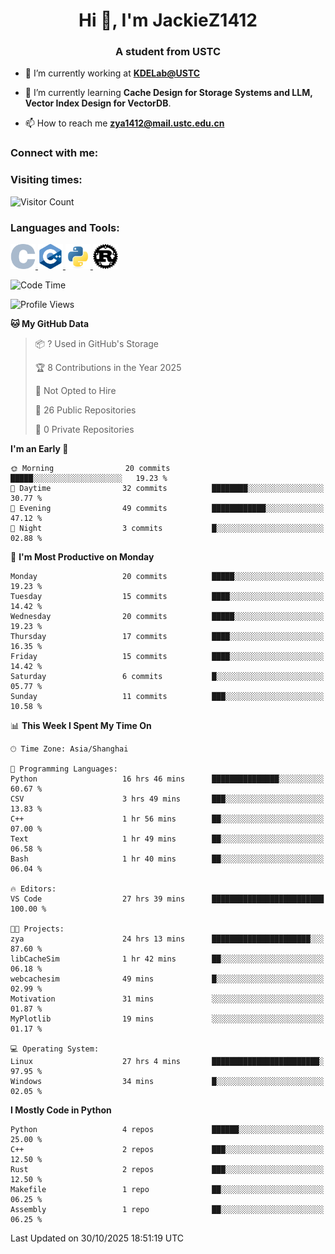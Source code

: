 <h1 align="center">Hi 👋, I'm JackieZ1412</h1>
<h3 align="center">A student from USTC</h3>

- 🔭 I’m currently working at [**KDELab@USTC**](http://kdelab.ustc.edu.cn/)

- 🌱 I’m currently learning **Cache Design for Storage Systems and LLM, Vector Index Design for VectorDB**.

- 📫 How to reach me **zya1412@mail.ustc.edu.cn**

<h3 align="left">Connect with me:</h3>
<p align="left">
</p>

<h3 align="left">Visiting times:</h3>
<p align="left">
</p>

![Visitor Count](https://profile-counter.glitch.me/Christmas/count.svg)

<h3 align="left">Languages and Tools:</h3>
<p align="left"> <a href="https://www.cprogramming.com/" target="_blank" rel="noreferrer"> <img src="https://raw.githubusercontent.com/devicons/devicon/master/icons/c/c-original.svg" alt="c" width="40" height="40"/> </a> <a href="https://www.w3schools.com/cpp/" target="_blank" rel="noreferrer"> <img src="https://raw.githubusercontent.com/devicons/devicon/master/icons/cplusplus/cplusplus-original.svg" alt="cplusplus" width="40" height="40"/> </a> <a href="https://www.python.org" target="_blank" rel="noreferrer"> <img src="https://raw.githubusercontent.com/devicons/devicon/master/icons/python/python-original.svg" alt="python" width="40" height="40"/> </a> <a href="https://www.rust-lang.org" target="_blank" rel="noreferrer"> <img src="https://raw.githubusercontent.com/devicons/devicon/master/icons/rust/rust-plain.svg" alt="rust" width="40" height="40"/> </a> </p>



<!--START_SECTION:waka-->
![Code Time](http://img.shields.io/badge/Code%20Time-1%2C531%20hrs%2029%20mins-blue)

![Profile Views](http://img.shields.io/badge/Profile%20Views-2-blue)

**🐱 My GitHub Data** 

> 📦 ? Used in GitHub's Storage 
 > 
> 🏆 8 Contributions in the Year 2025
 > 
> 🚫 Not Opted to Hire
 > 
> 📜 26 Public Repositories 
 > 
> 🔑 0 Private Repositories 
 > 
**I'm an Early 🐤** 

```text
🌞 Morning                20 commits          █████░░░░░░░░░░░░░░░░░░░░   19.23 % 
🌆 Daytime                32 commits          ████████░░░░░░░░░░░░░░░░░   30.77 % 
🌃 Evening                49 commits          ████████████░░░░░░░░░░░░░   47.12 % 
🌙 Night                  3 commits           █░░░░░░░░░░░░░░░░░░░░░░░░   02.88 % 
```
📅 **I'm Most Productive on Monday** 

```text
Monday                   20 commits          █████░░░░░░░░░░░░░░░░░░░░   19.23 % 
Tuesday                  15 commits          ████░░░░░░░░░░░░░░░░░░░░░   14.42 % 
Wednesday                20 commits          █████░░░░░░░░░░░░░░░░░░░░   19.23 % 
Thursday                 17 commits          ████░░░░░░░░░░░░░░░░░░░░░   16.35 % 
Friday                   15 commits          ████░░░░░░░░░░░░░░░░░░░░░   14.42 % 
Saturday                 6 commits           █░░░░░░░░░░░░░░░░░░░░░░░░   05.77 % 
Sunday                   11 commits          ███░░░░░░░░░░░░░░░░░░░░░░   10.58 % 
```


📊 **This Week I Spent My Time On** 

```text
🕑︎ Time Zone: Asia/Shanghai

💬 Programming Languages: 
Python                   16 hrs 46 mins      ███████████████░░░░░░░░░░   60.67 % 
CSV                      3 hrs 49 mins       ███░░░░░░░░░░░░░░░░░░░░░░   13.83 % 
C++                      1 hr 56 mins        ██░░░░░░░░░░░░░░░░░░░░░░░   07.00 % 
Text                     1 hr 49 mins        ██░░░░░░░░░░░░░░░░░░░░░░░   06.58 % 
Bash                     1 hr 40 mins        ██░░░░░░░░░░░░░░░░░░░░░░░   06.04 % 

🔥 Editors: 
VS Code                  27 hrs 39 mins      █████████████████████████   100.00 % 

🐱‍💻 Projects: 
zya                      24 hrs 13 mins      ██████████████████████░░░   87.60 % 
libCacheSim              1 hr 42 mins        ██░░░░░░░░░░░░░░░░░░░░░░░   06.18 % 
webcachesim              49 mins             █░░░░░░░░░░░░░░░░░░░░░░░░   02.99 % 
Motivation               31 mins             ░░░░░░░░░░░░░░░░░░░░░░░░░   01.87 % 
MyPlotlib                19 mins             ░░░░░░░░░░░░░░░░░░░░░░░░░   01.17 % 

💻 Operating System: 
Linux                    27 hrs 4 mins       ████████████████████████░   97.95 % 
Windows                  34 mins             █░░░░░░░░░░░░░░░░░░░░░░░░   02.05 % 
```

**I Mostly Code in Python** 

```text
Python                   4 repos             ██████░░░░░░░░░░░░░░░░░░░   25.00 % 
C++                      2 repos             ███░░░░░░░░░░░░░░░░░░░░░░   12.50 % 
Rust                     2 repos             ███░░░░░░░░░░░░░░░░░░░░░░   12.50 % 
Makefile                 1 repo              ██░░░░░░░░░░░░░░░░░░░░░░░   06.25 % 
Assembly                 1 repo              ██░░░░░░░░░░░░░░░░░░░░░░░   06.25 % 
```




 Last Updated on 30/10/2025 18:51:19 UTC
<!--END_SECTION:waka-->
